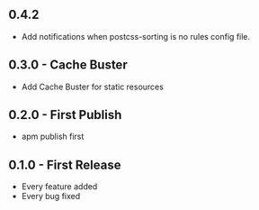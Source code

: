 ## 0.4.2
* Add notifications when postcss-sorting is no rules config file.

## 0.3.0 - Cache Buster
* Add Cache Buster for static resources

## 0.2.0 - First Publish
* apm publish first

## 0.1.0 - First Release
* Every feature added
* Every bug fixed
